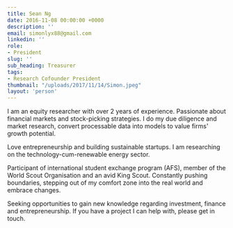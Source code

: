 ```yaml
---
title: Sean Ng
date: 2016-11-08 00:00:00 +0000
description: ''
email: simonlyx88@gmail.com
linkedin: ''
role:
- President
slug: ''
sub_heading: Treasurer
tags:
- Research Cofounder President
thumbnail: "/uploads/2017/11/14/Simon.jpeg"
layout: 'person'
---
```


I am an equity researcher with over 2 years of experience. Passionate about financial markets and stock-picking strategies. I do my due diligence and market research, convert processable data into models to value firms' growth potential.

Love entrepreneurship and building sustainable startups. I am researching on the technology-cum-renewable energy sector.

Participant of international student exchange program (AFS), member of the World Scout Organisation and an avid King Scout. Constantly pushing boundaries, stepping out of my comfort zone into the real world and embrace changes.

Seeking opportunities to gain new knowledge regarding investment, finance and entrepreneurship. If you have a project I can help with, please get in touch.
